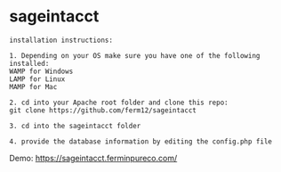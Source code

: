# sageintacct
```
installation instructions:

1. Depending on your OS make sure you have one of the following installed:
WAMP for Windows
LAMP for Linux 
MAMP for Mac

2. cd into your Apache root folder and clone this repo:
git clone https://github.com/ferm12/sageintacct

3. cd into the sageintacct folder

4. provide the database information by editing the config.php file
```
Demo: https://sageintacct.ferminpureco.com/

